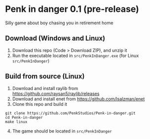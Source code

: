 # Penk in danger 0.1 (pre-release)
Silly game about boy chasing you in retirement home

## Download (Windows and Linux)
1) Download this repo (Code > Download ZIP), and unzip it
2) Run the executable located in `src/PenkInDanger.exe` (for Linux `src/PenkInDanger`)

## Build from source (Linux)
1) Download and install raylib from https://github.com/raysan5/raylib/releases
2) Download and install enet from https://github.com/lsalzman/enet
3) Clone this repo and build it
```
git clone https://github.com/PenkStudios/Penk-in-danger.git
cd Penk-in-danger
make linux
```
4) The game should be located in `src/PenkInDanger`
